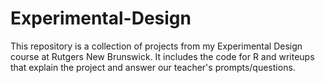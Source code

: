 # Experimental-Design
This repository is a collection of projects from my Experimental Design course at Rutgers New Brunswick. It includes the code for R and writeups that explain the project and answer our teacher's prompts/questions.
